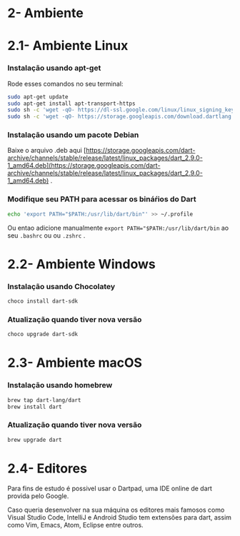 # 2- Ambiente

# 2.1- Ambiente Linux

### Instalação usando apt-get

Rode esses comandos no seu terminal:

```bash
sudo apt-get update
sudo apt-get install apt-transport-https
sudo sh -c 'wget -qO- https://dl-ssl.google.com/linux/linux_signing_key.pub | apt-key add -'
sudo sh -c 'wget -qO- https://storage.googleapis.com/download.dartlang.org/linux/debian/dart_stable.list > /etc/apt/sources.list.d/dart_stable.list'
```

### Instalação usando um pacote Debian

Baixe o arquivo .deb aqui [https://storage.googleapis.com/dart-archive/channels/stable/release/latest/linux_packages/dart_2.9.0-1_amd64.deb](https://storage.googleapis.com/dart-archive/channels/stable/release/latest/linux_packages/dart_2.9.0-1_amd64.deb) .

### Modifique seu  PATH para acessar os bináŕios do Dart

 

```bash
echo 'export PATH="$PATH:/usr/lib/dart/bin"' >> ~/.profile
```

Ou entao adicione manualmente `export PATH="$PATH:/usr/lib/dart/bin` ao seu `.bashrc` ou ou `.zshrc` .

# 2.2- Ambiente Windows

### Instalação usando Chocolatey

```powershell
choco install dart-sdk
```

### Atualização quando tiver nova versão

```powershell
choco upgrade dart-sdk
```

# 2.3- Ambiente macOS

### Instalação usando homebrew

```bash
brew tap dart-lang/dart
brew install dart
```

### Atualização quando tiver nova versão

```bash
brew upgrade dart
```

# 2.4- Editores

Para fins de estudo é possivel usar o Dartpad, uma IDE online de dart provida pelo Google.

Caso queria desenvolver na sua máquina os editores mais famosos como Visual Studio Code, IntelliJ e Android Studio tem extensões para dart, assim como Vim, Emacs, Atom, Eclipse entre outros.